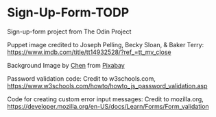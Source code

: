 # Sign-Up-Form-TODP
Sign-up-form project from The Odin Project

Puppet image credited to Joseph Pelling, Becky Sloan, & Baker Terry: https://www.imdb.com/title/tt14932528/?ref_=tt_mv_close

Background Image by <a href="https://pixabay.com/users/chenspec-7784448/?utm_source=link-attribution&amp;utm_medium=referral&amp;utm_campaign=image&amp;utm_content=5731623">Chen</a> from <a href="https://pixabay.com//?utm_source=link-attribution&amp;utm_medium=referral&amp;utm_campaign=image&amp;utm_content=5731623">Pixabay</a>

Password validation code: Credit to w3schools.com, https://www.w3schools.com/howto/howto_js_password_validation.asp

Code for creating custom error input messages: Credit to mozilla.org, https://developer.mozilla.org/en-US/docs/Learn/Forms/Form_validation
